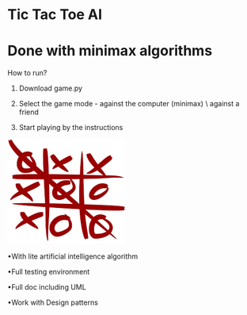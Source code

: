 # Tic Tac Toe AI 
# Done with minimax algorithms

How to run?

1. Download game.py

2. Select the game mode - against the computer (minimax) \ against a friend

3. Start playing by the instructions

![](download.png)




•With lite artificial intelligence algorithm

•Full testing environment

•Full doc including UML

•Work with Design patterns


